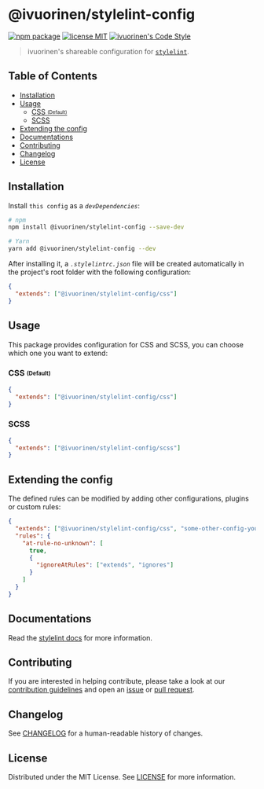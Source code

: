 # @ivuorinen/stylelint-config <!-- omit in toc -->

[![npm package][npm-badge]][npm-link] [![license MIT][license-badge]][license-link] [![ivuorinen's Code Style][style-badge]][style-link]

> ivuorinen's shareable configuration for [`stylelint`][stylelint-link].

## Table of Contents <!-- omit in toc -->

- [Installation](#installation)
- [Usage](#usage)
  - [CSS <sub><sup>(Default)</sup></sub>](#css-subsupdefaultsupsub)
  - [SCSS](#scss)
- [Extending the config](#extending-the-config)
- [Documentations](#documentations)
- [Contributing](#contributing)
- [Changelog](#changelog)
- [License](#license)

## Installation

Install `this config` as a _`devDependencies`_:

```sh
# npm
npm install @ivuorinen/stylelint-config --save-dev

# Yarn
yarn add @ivuorinen/stylelint-config --dev
```

After installing it, a _`.stylelintrc.json`_ file will be created automatically in the project's root folder with the following configuration:

```json
{
  "extends": ["@ivuorinen/stylelint-config/css"]
}
```

## Usage

This package provides configuration for CSS and SCSS, you can choose which one you want to extend:

### CSS <sub><sup>(Default)</sup></sub>

```json
{
  "extends": ["@ivuorinen/stylelint-config/css"]
}
```

### SCSS

```json
{
  "extends": ["@ivuorinen/stylelint-config/scss"]
}
```

## Extending the config

The defined rules can be modified by adding other configurations, plugins or custom rules:

```json
{
  "extends": ["@ivuorinen/stylelint-config/css", "some-other-config-you-use"],
  "rules": {
    "at-rule-no-unknown": [
      true,
      {
        "ignoreAtRules": ["extends", "ignores"]
      }
    ]
  }
}
```

## Documentations

Read the [stylelint docs][stylelint-docs-link] for more information.

## Contributing

If you are interested in helping contribute, please take a look at our [contribution guidelines][contributing-link] and open an [issue][issue-link] or [pull request][pull-request-link].

## Changelog

See [CHANGELOG][changelog-link] for a human-readable history of changes.

## License

Distributed under the MIT License. See [LICENSE][license-link] for more information.

[changelog-link]: ./CHANGELOG.md
[stylelint-docs-link]: https://stylelint.io
[stylelint-link]: https://github.com/stylelint/stylelint
[contributing-link]: https://github.com/ivuorinen/.github/blob/main/CONTRIBUTING.md
[issue-link]: https://github.com/ivuorinen/base-configs-stylelint/issues
[license-badge]: https://img.shields.io/github/license/ivuorinen/base-configs-stylelint?style=flat-square&labelColor=292a44&color=663399
[license-link]: ./LICENSE
[npm-badge]: https://img.shields.io/npm/v/@ivuorinen/stylelint-config?style=flat-square&labelColor=292a44&color=663399
[npm-link]: https://www.npmjs.com/package/@ivuorinen/stylelint-config
[pull-request-link]: https://github.com/ivuorinen/base-configs-stylelint/pulls
[style-badge]: https://img.shields.io/badge/code_style-ivuorinen%E2%80%99s-663399.svg?labelColor=292a44&style=flat-square
[style-link]: https://github.com/ivuorinen/base-configs-stylelint
